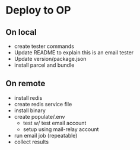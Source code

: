 # Deploy to OP

## On local

- create tester commands
- Update README to explain this is an email tester
- Update version/package.json
- install parcel and bundle

## On remote

- install redis
- create redis service file
- install binary
- create populate/.env
  - test w/ test email account
  - setup using mail-relay account
- run email job (repeatable)
- collect results